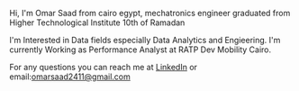 Hi, I'm Omar Saad from cairo egypt, mechatronics engineer graduated from Higher Technological Institute 10th of Ramadan

I'm Interested in Data fields especially Data Analytics and Engieering. I'm currently Working as Performance Analyst at RATP Dev Mobility Cairo.

For any questions you can reach me at [LinkedIn](https://www.linkedin.com/in/omar-saad24/) or email:omarsaad2411@gmail.com
